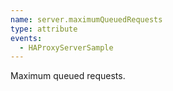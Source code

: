 ```yaml
---
name: server.maximumQueuedRequests
type: attribute
events:
  - HAProxyServerSample
---
```


Maximum queued requests.